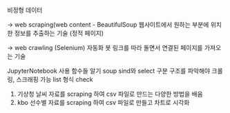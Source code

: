 비정형 데이터

-> web scraping(web content - BeautifulSoup
웹사이트에서 원하는 부분에 위치한 정보를 추출하는 기술
(정적 페이지)

-> web crawling (Selenium)
자동화 봇
링크를 따라 돌면서 연결된 페이지를 가져오는 기술

JupyterNotebook 사용
함수들 알기
soup
sind와 select 구분
구조를 파악해야 크롤링, 스크래핑 가능
list 형식 check



1. 기상청 날씨 자료를 scraping 하여 csv 파일로 만드는 다양한 방법을 배움
2. kbo 선수별 자료를 scraping 하여 csv 파일로 만들고 차트로 시각화

